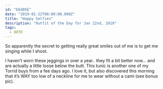 ```yaml
---
id: "E6405E"
date: "2019-01-22T08:00:00.000Z"
title: "Happy Selfies"
description: "Outfit of the Day for Jan 22nd, 2019"
tags:
  - OOTD
---
```

So apparently the secret to getting really great smiles out of me is to get me singing while I shoot.

I haven’t worn these jeggings in over a year.. they fit a bit better now... and are actually a little loose below the butt. This tunic is another one of my Torrid buys from a fee days ago. I love it, but also discovered this morning that it’s WAY too low of a neckline for me to wear without a cami (see bonus pic).

